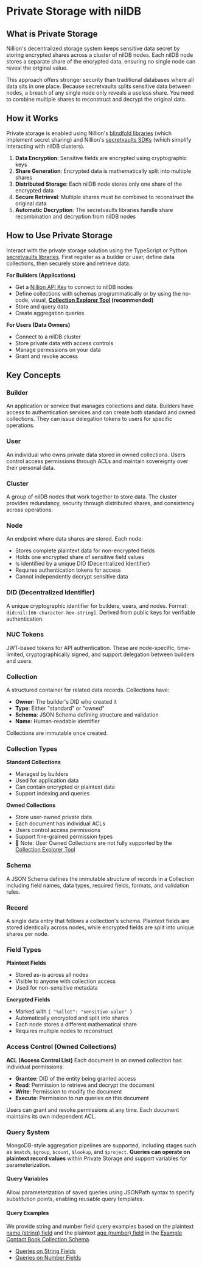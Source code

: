 # Private Storage with nilDB

## What is Private Storage

Nillion's decentralized storage system keeps sensitive data secret by storing encrypted shares across a cluster of nilDB nodes. Each nilDB node stores a separate share of the encrypted data, ensuring no single node can reveal the original value.

This approach offers stronger security than traditional databases where all data sits in one place. Because secretvaults splits sensitive data between nodes, a breach of any single node only reveals a useless share. You need to combine multiple shares to reconstruct and decrypt the original data.

## How it Works

Private storage is enabled using Nillion's [blindfold libraries](/build/private-storage/blindfold) (which implement secret sharing) and Nillion's [secretvaults SDKs](/build/private-storage/secretvaults) (which simplify interacting with nilDB clusters).

1. **Data Encryption**: Sensitive fields are encrypted using cryptographic keys
2. **Share Generation**: Encrypted data is mathematically split into multiple shares
3. **Distributed Storage**: Each nilDB node stores only one share of the encrypted data
4. **Secure Retrieval**: Multiple shares must be combined to reconstruct the original data
5. **Automatic Decryption**: The secretvaults libraries handle share recombination and decryption from nilDB nodes

## How to Use Private Storage

Interact with the private storage solution using the TypeScript or Python [secretvaults libraries](/build/private-storage/secretvaults). First register as a builder or user, define data collections, then securely store and retrieve data.

**For Builders (Applications)**

- Get a [Nillion API Key](/build/network-api-access) to connect to nilDB nodes
- Define collections with schemas programmatically or by using the no-code, visual, **[Collection Explorer Tool](/build/private-storage/collection-explorer) (recommended)**
- Store and query data
- Create aggregation queries

**For Users (Data Owners)**

- Connect to a nilDB cluster
- Store private data with access controls
- Manage permissions on your data
- Grant and revoke access

## Key Concepts

### Builder

An application or service that manages collections and data. Builders have access to authentication services and can create both standard and owned collections. They can issue delegation tokens to users for specific operations.

### User

An individual who owns private data stored in owned collections. Users control access permissions through ACLs and maintain sovereignty over their personal data.

### Cluster

A group of nilDB nodes that work together to store data. The cluster provides redundancy, security through distributed shares, and consistency across operations.

### Node

An endpoint where data shares are stored. Each node:

- Stores complete plaintext data for non-encrypted fields
- Holds one encrypted share of sensitive field values
- Is identified by a unique DID (Decentralized Identifier)
- Requires authentication tokens for access
- Cannot independently decrypt sensitive data

### DID (Decentralized Identifier)

A unique cryptographic identifier for builders, users, and nodes. Format: `did:nil:[66-character-hex-string]`. Derived from public keys for verifiable authentication.

### NUC Tokens

JWT-based tokens for API authentication. These are node-specific, time-limited, cryptographically signed, and support delegation between builders and users.

### Collection

A structured container for related data records. Collections have:

- **Owner**: The builder's DID who created it
- **Type**: Either "standard" or "owned"
- **Schema**: JSON Schema defining structure and validation
- **Name**: Human-readable identifier

Collections are immutable once created.

### Collection Types

**Standard Collections**

- Managed by builders
- Used for application data
- Can contain encrypted or plaintext data
- Support indexing and queries

**Owned Collections**

- Store user-owned private data
- Each document has individual ACLs
- Users control access permissions
- Support fine-grained permission types
- 🚧 Note: User Owned Collections are not fully supported by the [Collection Explorer Tool](/build/private-storage/collection-explorer)

### Schema

A JSON Schema defines the immutable structure of records in a Collection including field names, data types, required fields, formats, and validation rules.

### Record

A single data entry that follows a collection's schema. Plaintext fields are stored identically across nodes, while encrypted fields are split into unique shares per node.

### Field Types

**Plaintext Fields**

- Stored as-is across all nodes
- Visible to anyone with collection access
- Used for non-sensitive metadata

**Encrypted Fields**

- Marked with `{ "%allot": "sensitive-value" }`
- Automatically encrypted and split into shares
- Each node stores a different mathematical share
- Requires multiple nodes to reconstruct

### Access Control (Owned Collections)

**ACL (Access Control List)**
Each document in an owned collection has individual permissions:

- **Grantee**: DID of the entity being granted access
- **Read**: Permission to retrieve and decrypt the document
- **Write**: Permission to modify the document
- **Execute**: Permission to run queries on this document

Users can grant and revoke permissions at any time. Each document maintains its own independent ACL.

### Query System

MongoDB-style aggregation pipelines are supported, including stages such as `$match`, `$group`, `$count`, `$lookup`, and `$project`.
**Queries can operate on plaintext record values** within Private Storage and support variables for parameterization.

#### Query Variables

Allow parameterization of saved queries using JSONPath syntax to specify substitution points, enabling reusable query templates.

#### Query Examples

We provide string and number field query examples based on the plaintext [name (string) field](https://github.com/NillionNetwork/blind-module-examples/blob/main/nildb/secretvaults-ts/sdk-examples/schema-examples.ts#L11-L13) and the plaintext [age (number) field](https://github.com/NillionNetwork/blind-module-examples/blob/main/nildb/secretvaults-ts/sdk-examples/schema-examples.ts#L14-L16) in the [Example Contact Book Collection Schema](https://github.com/NillionNetwork/blind-module-examples/blob/main/nildb/secretvaults-ts/sdk-examples/schema-examples.ts).

- [Queries on String Fields](https://github.com/NillionNetwork/blind-module-examples/blob/main/nildb/secretvaults-ts/sdk-examples/query-examples-string.ts)
- [Queries on Number Fields](https://github.com/NillionNetwork/blind-module-examples/blob/main/nildb/secretvaults-ts/sdk-examples/query-examples-number.ts)
